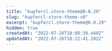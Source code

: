 ```yaml
---
title: "kupfercl.store-theme@0.0.29"
slug: "kupfercl-store-theme-v0"
excerpt: "kupfercl.store-theme@0.0.29"
hidden: true
createdAt: "2022-07-26T18:08:39.440Z"
updatedAt: "2022-07-26T18:22:41.102Z"
---
```

